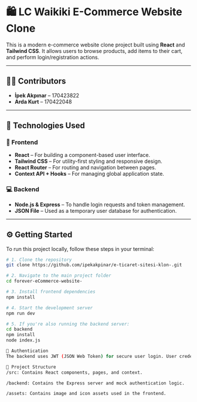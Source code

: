 # 🛍️ LC Waikiki E-Commerce Website Clone

This is a modern e-commerce website clone project built using **React** and **Tailwind CSS**. It allows users to browse products, add items to their cart, and perform login/registration actions.

---

## 👩‍💻 Contributors
- **İpek Akpınar** – 170423822  
- **Arda Kurt** – 170422048

---

## 🧩 Technologies Used

### 🎨 Frontend
- **React** – For building a component-based user interface.
- **Tailwind CSS** – For utility-first styling and responsive design.
- **React Router** – For routing and navigation between pages.
- **Context API + Hooks** – For managing global application state.

### 💻 Backend
- **Node.js & Express** – To handle login requests and token management.
- **JSON File** – Used as a temporary user database for authentication.

---

## ⚙️ Getting Started

To run this project locally, follow these steps in your terminal:

```bash
# 1. Clone the repository
git clone https://github.com/ipekakpinar/e-ticaret-sitesi-klon-.git

# 2. Navigate to the main project folder
cd forever-eCommerce-website-

# 3. Install frontend dependencies
npm install

# 4. Start the development server
npm run dev

# 5. If you're also running the backend server:
cd backend
npm install
node index.js

🔐 Authentication
The backend uses JWT (JSON Web Token) for secure user login. User credentials are checked against a local users.json file. Upon successful login, a token is issued.

📁 Project Structure
/src: Contains React components, pages, and context.

/backend: Contains the Express server and mock authentication logic.

/assets: Contains image and icon assets used in the frontend.
